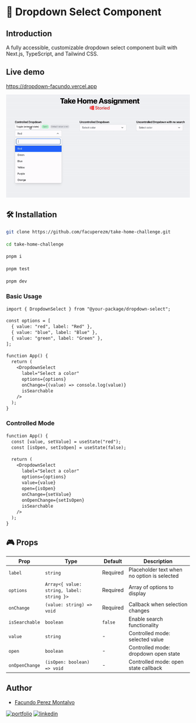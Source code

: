 # 🎨 Dropdown Select Component

## Introduction

A fully accessible, customizable dropdown select component built with Next.js, TypeScript, and Tailwind CSS.

## Live demo

https://dropdown-facundo.vercel.app

![dropdown-select](./public/demo.gif)

## 🛠️ Installation

```bash
git clone https://github.com/facuperezm/take-home-challenge.git

cd take-home-challenge

pnpm i

pnpm test

pnpm dev
```

### Basic Usage

```tsx
import { DropdownSelect } from "@your-package/dropdown-select";

const options = [
  { value: "red", label: "Red" },
  { value: "blue", label: "Blue" },
  { value: "green", label: "Green" },
];

function App() {
  return (
    <DropdownSelect
      label="Select a color"
      options={options}
      onChange={(value) => console.log(value)}
      isSearchable
    />
  );
}
```

### Controlled Mode

```tsx
function App() {
  const [value, setValue] = useState("red");
  const [isOpen, setIsOpen] = useState(false);

  return (
    <DropdownSelect
      label="Select a color"
      options={options}
      value={value}
      open={isOpen}
      onChange={setValue}
      onOpenChange={setIsOpen}
      isSearchable
    />
  );
}
```

## 🎮 Props

| Prop           | Type                                      | Default  | Description                                 |
| -------------- | ----------------------------------------- | -------- | ------------------------------------------- |
| `label`        | `string`                                  | Required | Placeholder text when no option is selected |
| `options`      | `Array<{ value: string, label: string }>` | Required | Array of options to display                 |
| `onChange`     | `(value: string) => void`                 | Required | Callback when selection changes             |
| `isSearchable` | `boolean`                                 | `false`  | Enable search functionality                 |
| `value`        | `string`                                  | -        | Controlled mode: selected value             |
| `open`         | `boolean`                                 | -        | Controlled mode: dropdown open state        |
| `onOpenChange` | `(isOpen: boolean) => void`               | -        | Controlled mode: open state callback        |

## Author

- [Facundo Perez Montalvo](https://facuperezm.com)

[![portfolio](https://img.shields.io/badge/my_portfolio-000?style=for-the-badge&logo=ko-fi&logoColor=white)](https://facuperezm.com)
[![linkedin](https://img.shields.io/badge/linkedin-0A66C2?style=for-the-badge&logo=linkedin&logoColor=white)](https://www.linkedin.com/in/facuperezm/)
